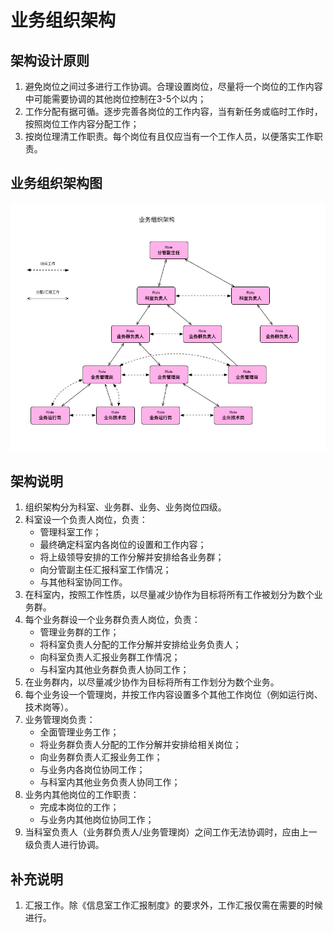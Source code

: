 # 业务组织架构

## 架构设计原则
1. 避免岗位之间过多进行工作协调。合理设置岗位，尽量将一个岗位的工作内容中可能需要协调的其他岗位控制在3-5个以内；
2. 工作分配有据可循。逐步完善各岗位的工作内容，当有新任务或临时工作时，按照岗位工作内容分配工作；
3. 按岗位理清工作职责。每个岗位有且仅应当有一个工作人员，以便落实工作职责。

## 业务组织架构图
![业务组织架构图](./yewu-zuzhi-jiagou.jpg)


## 架构说明

1. 组织架构分为科室、业务群、业务、业务岗位四级。
2. 科室设一个负责人岗位，负责：
    - 管理科室工作；
    - 最终确定科室内各岗位的设置和工作内容；
    - 将上级领导安排的工作分解并安排给各业务群；
    - 向分管副主任汇报科室工作情况；
    - 与其他科室协同工作。
3. 在科室内，按照工作性质，以尽量减少协作为目标将所有工作被划分为数个业务群。
4. 每个业务群设一个业务群负责人岗位，负责：
    - 管理业务群的工作；
    - 将科室负责人分配的工作分解并安排给业务负责人；
    - 向科室负责人汇报业务群工作情况；
    - 与科室内其他业务群负责人协同工作；
5. 在业务群内，以尽量减少协作为目标将所有工作划分为数个业务。
6. 每个业务设一个管理岗，并按工作内容设置多个其他工作岗位（例如运行岗、技术岗等）。
7. 业务管理岗负责：
    - 全面管理业务工作；
    - 将业务群负责人分配的工作分解并安排给相关岗位；
    - 向业务群负责人汇报业务工作；
    - 与业务内各岗位协同工作；
    - 与科室内其他业务负责人协同工作；
8. 业务内其他岗位的工作职责：
    - 完成本岗位的工作；
    - 与业务内其他岗位协同工作；
9. 当科室负责人（业务群负责人/业务管理岗）之间工作无法协调时，应由上一级负责人进行协调。

## 补充说明

1. 汇报工作。除《信息室工作汇报制度》的要求外，工作汇报仅需在需要的时候进行。
